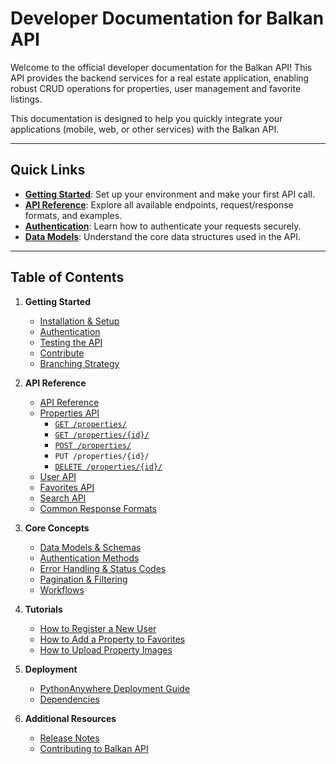 # Developer Documentation for Balkan API

Welcome to the official developer documentation for the Balkan API! This API provides the backend services for a real estate application, enabling robust CRUD operations for properties, user management and favorite listings.

This documentation is designed to help you quickly integrate your applications (mobile, web, or other services) with the Balkan API.

---

## Quick Links

* **[Getting Started](./getting-started/installation.md)**: Set up your environment and make your first API call.
* **[API Reference](./api-reference/auto-generated-docs.md)**: Explore all available endpoints, request/response formats, and examples.
* **[Authentication](./getting-started/authentication.md)**: Learn how to authenticate your requests securely.
* **[Data Models](./concepts/data-models.md)**: Understand the core data structures used in the API.

---

## Table of Contents

1.  **Getting Started**
    * [Installation & Setup](./getting-started/installation.md)
    * [Authentication](./getting-started/authentication.md)
    * [Testing the API](./getting-started/testing.md)
    * [Contribute](./getting-started/contribute.md)
    * [Branching Strategy](./getting-started/branching-strategy.md)

2.  **API Reference**
    * [API Reference](./api-reference/auto-generated-docs.md)
    * [Properties API](./api-reference/properties.md)
        * [`GET /properties/`](./api-reference/properties.md#list-properties)
        * [`GET /properties/{id}/`](./api-reference/properties.md#retrieve-property)
        * [`POST /properties/`](./api-reference/properties.md#create-property)
        * `PUT /properties/{id}/`
        * [`DELETE /properties/{id}/`](./api-reference/properties.md#not-allowed)
    * [User API](./api-reference/users.md)
    * [Favorites API](./api-reference/favorites.md)
    * [Search API](./api-reference/search.md)
    * [Common Response Formats](./api-reference/common-responses.md)

3.  **Core Concepts**
    * [Data Models & Schemas](./concepts/data-models.md)
    * [Authentication Methods](./concepts/authentication-methods.md)
    * [Error Handling & Status Codes](./concepts/error-handling.md)
    * [Pagination & Filtering](./concepts/pagination-filtering.md)
    * [Workflows](./concepts/github-workflows.md)

4.  **Tutorials**
    * [How to Register a New User](./tutorials/register-user.md)
    * [How to Add a Property to Favorites](./tutorials/add-favorite.md)
    * [How to Upload Property Images](./tutorials/upload-property-images.md)

5.  **Deployment**
    * [PythonAnywhere Deployment Guide](./deployment/pythonanywhere.md)
    * [Dependencies](./deployment/dependencies.md)

6.  **Additional Resources**
    * [Release Notes](./release-notes.md)
    * [Contributing to Balkan API](./getting-started/contribute.md)

